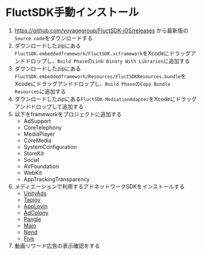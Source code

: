 # FluctSDK手動インストール

1. https://github.com/voyagegroup/FluctSDK-iOS/releases から最新版の`Source code`をダウンロードする
1. ダウンロードしたzipにある`FluctSDK.embeddedframework/FluctSDK.xcframework`をXcodeにドラッグアンドドロップし、`Build Phase`の`Link Binary With Libraries`に追加する
1. ダウンロードしたzipにある`FluctSDK.embeddedframework/Resources/FluctSDKResources.bundle`をXcodeにドラッグアンドドロップし、`Build Phase`の`Copy Bundle Resources`に追加する
1. ダウンロードしたzipにある`FluctSDK-MediationAdapter`をXcodeにドラッグアンドドロップして追加する
1. 以下をframeworkをプロジェクトに追加する
    - AdSupport
    - CoreTelephony
    - MediaPlayer
    - CoreMedia
    - SystemConfiguration
    - StoreKit
    - Social
    - AVFoundation
    - WebKit
    - AppTrackingTransparency
1. メディエーションで利用するアドネットワークSDKをインストールする
    - [UnityAds](https://docs.unity.com/ads/InstallingTheiOSSDK.html)
    - [Tapjoy](https://dev.tapjoy.com/jp/ios-sdk/Manual-Integration)
    - [AppLovin](https://dash.applovin.com/documentation/mediation/manual-integration-ios)
    - [AdColony](https://github.com/AdColony/AdColony-iOS-SDK/wiki/Project-Setup#option-2-non-cocoapods)
    - [Pangle](https://www.pangleglobal.com/jp/integration/integrate-pangle-sdk-for-ios)
    - [Maio](https://github.com/imobile-maio/maio-iOS-SDK#manual-download)
    - [Nend](https://github.com/fan-ADN/nendSDK-iOS/wiki/SDK%E3%82%92%E6%89%8B%E5%8B%95%E3%81%A7%E8%BF%BD%E5%8A%A0%E3%81%99%E3%82%8B)
    - [Five](https://adsnetwork-docs.linebiz.com/fivesdk-ios/quick-start/install-fivesdk.html#%E6%89%8B%E5%8B%95%E3%81%A6%E3%82%99%E3%81%AE%E5%B0%8E%E5%85%A5)
1. 動画リワード広告の表示確認をする
